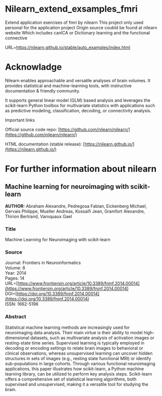 # Nilearn_extend_exsamples_fmri
Extend application exercises of fmri by nilearn
This project only used personal for the application project
Origin source coubld be found at nilearn website
Which includes canICA or Dictionary learning and the functional connective

URL=https://nilearn.github.io/stable/auto_examples/index.html

# Acknowladge
Nilearn enables approachable and versatile analyses of brain volumes. It provides statistical and machine-learning tools, with instructive documentation & friendly community.

It supports general linear model (GLM) based analysis and leverages the scikit-learn Python toolbox for multivariate statistics with applications such as predictive modeling, classification, decoding, or connectivity analysis.

Important links

Official source code repo: [https://github.com/nilearn/nilearn/](https://github.com/nilearn/nilearn/)

HTML documentation (stable release): [https://nilearn.github.io/](https://nilearn.github.io/)

# For further information about nilearn
## Machine learning for neuroimaging with scikit-learn

**AUTHOR:** Abraham Alexandre, Pedregosa Fabian, Eickenberg Michael, Gervais Philippe, Mueller Andreas, Kossaifi Jean, Gramfort Alexandre, Thirion Bertrand, Varoquaux Gael

### Title
Machine Learning for Neuroimaging with scikit-learn

### Source
Journal: Frontiers in Neuroinformatics  
Volume: 8  
Year: 2014  
Pages: 14  
URL=[https://www.frontiersin.org/article/10.3389/fninf.2014.00014](https://www.frontiersin.org/article/10.3389/fninf.2014.00014)  
DOI=[https://doi.org/10.3389/fninf.2014.00014](https://doi.org/10.3389/fninf.2014.00014)  
ISSN: 1662-5196

### Abstract
Statistical machine learning methods are increasingly used for neuroimaging data analysis. Their main virtue is their ability to model high-dimensional datasets, such as multivariate analysis of activation images or resting-state time series. Supervised learning is typically employed in decoding or encoding settings to relate brain images to behavioral or clinical observations, whereas unsupervised learning can uncover hidden structures in sets of images (e.g., resting state functional MRI) or identify sub-populations in large cohorts. Through various functional neuroimaging applications, this paper illustrates how scikit-learn, a Python machine learning library, can be utilized to perform key analysis steps. Scikit-learn offers a comprehensive set of statistical learning algorithms, both supervised and unsupervised, making it a versatile tool for studying the brain.

